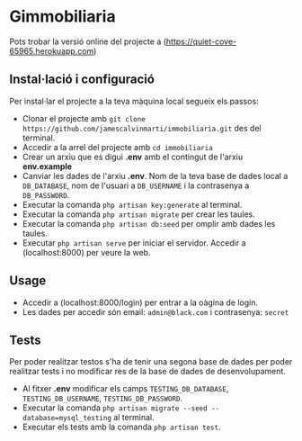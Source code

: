# Gimmobiliaria

Pots trobar la versió online del projecte a (https://quiet-cove-65965.herokuapp.com)

## Instal·lació i configuració

Per instal·lar el projecte a la teva màquina local segueix els passos:

- Clonar el projecte amb `git clone https://github.com/jamescalvinmarti/immobiliaria.git` des del terminal.
- Accedir a la arrel del projecte amb `cd immobiliaria`
- Crear un arxiu que es digui **.env** amb el contingut de l'arxiu **env.example**
- Canviar les dades de l'arxiu **.env**. Nom de la teva base de dades local a `DB_DATABASE`, nom de l'usuari a `DB_USERNAME` i la contrasenya a `DB_PASSWORD`.
- Executar la comanda `php artisan key:generate` al terminal.
- Executar la comanda `php artisan migrate` per crear les taules.
- Executar la comanda `php artisan db:seed` per omplir amb dades les taules.
- Executar `php artisan serve` per iniciar el servidor. Accedir a (localhost:8000) per veure la web.

## Usage

- Accedir a (localhost:8000/login) per entrar a la oàgina de login.
- Les dades per accedir són email: ```admin@black.com``` i contrasenya: ```secret```

## Tests

Per poder realitzar testos s'ha de tenir una segona base de dades per poder realitzar tests i no modificar res de la base de dades de desenvolupament.

- Al fitxer **.env** modificar els camps `TESTING_DB_DATABASE`, `TESTING_DB_USERNAME`, `TESTING_DB_PASSWORD`.
- Executar la comanda `php artisan migrate --seed --database=mysql_testing` al terminal.
- Executar els tests amb la comanda `php artisan test`.